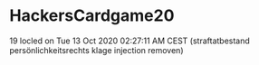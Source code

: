# HackersCardgame20
19 locled on Tue 13 Oct 2020 02:27:11 AM CEST (straftatbestand persönlichkeitsrechts klage injection removen)
